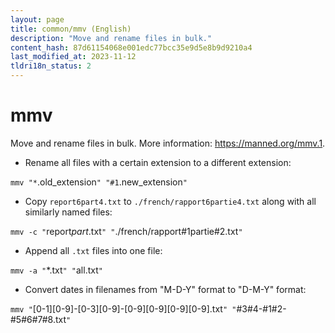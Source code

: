 ```yaml
---
layout: page
title: common/mmv (English)
description: "Move and rename files in bulk."
content_hash: 87d61154068e001edc77bcc35e9d5e8b9d9210a4
last_modified_at: 2023-11-12
tldri18n_status: 2
---
```

# mmv

Move and rename files in bulk.
More information: <https://manned.org/mmv.1>.

- Rename all files with a certain extension to a different extension:

`mmv "*`<span class="tldr-var badge badge-pill bg-dark-lm bg-white-dm text-white-lm text-dark-dm font-weight-bold">.old_extension</span>`" "#1`<span class="tldr-var badge badge-pill bg-dark-lm bg-white-dm text-white-lm text-dark-dm font-weight-bold">.new_extension</span>`"`

- Copy `report6part4.txt` to `./french/rapport6partie4.txt` along with all similarly named files:

`mmv -c "`<span class="tldr-var badge badge-pill bg-dark-lm bg-white-dm text-white-lm text-dark-dm font-weight-bold">report*part*.txt</span>`" "`<span class="tldr-var badge badge-pill bg-dark-lm bg-white-dm text-white-lm text-dark-dm font-weight-bold">./french/rapport#1partie#2.txt</span>`"`

- Append all `.txt` files into one file:

`mmv -a "`<span class="tldr-var badge badge-pill bg-dark-lm bg-white-dm text-white-lm text-dark-dm font-weight-bold">*.txt</span>`" "`<span class="tldr-var badge badge-pill bg-dark-lm bg-white-dm text-white-lm text-dark-dm font-weight-bold">all.txt</span>`"`

- Convert dates in filenames from "M-D-Y" format to "D-M-Y" format:

`mmv "`<span class="tldr-var badge badge-pill bg-dark-lm bg-white-dm text-white-lm text-dark-dm font-weight-bold">[0-1][0-9]-[0-3][0-9]-[0-9][0-9][0-9][0-9].txt</span>`" "`<span class="tldr-var badge badge-pill bg-dark-lm bg-white-dm text-white-lm text-dark-dm font-weight-bold">#3#4-#1#2-#5#6#7#8.txt</span>`"`
